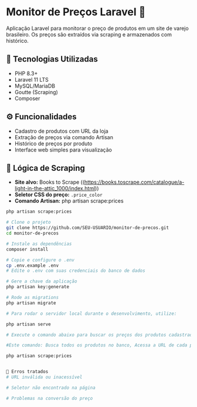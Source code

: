 # Monitor de Preços Laravel 🛒

Aplicação Laravel para monitorar o preço de produtos em um site de varejo brasileiro. Os preços são extraídos via scraping e armazenados com histórico.

## 🔧 Tecnologias Utilizadas

- PHP 8.3+
- Laravel 11 LTS
- MySQL/MariaDB
- Goutte (Scraping)
- Composer

## ⚙️ Funcionalidades

- Cadastro de produtos com URL da loja
- Extração de preços via comando Artisan
- Histórico de preços por produto
- Interface web simples para visualização

## 🧠 Lógica de Scraping

- **Site alvo:** Books to Scrape ((https://books.toscrape.com/catalogue/a-light-in-the-attic_1000/index.html))
- **Seletor CSS do preço:** `.price_color`
- **Comando Artisan:**  php artisan scrape:prices

```bash
php artisan scrape:prices

# Clone o projeto
git clone https://github.com/SEU-USUARIO/monitor-de-precos.git
cd monitor-de-precos

# Instale as dependências
composer install

# Copie e configure o .env
cp .env.example .env
# Edite o .env com suas credenciais do banco de dados

# Gere a chave da aplicação
php artisan key:generate

# Rode as migrations
php artisan migrate

# Para rodar o servidor local durante o desenvolvimento, utilize:

php artisan serve

# Execute o comando abaixo para buscar os preços dos produtos cadastrados:

#Este comando: Busca todos os produtos no banco, Acessa a URL de cada produto, Extrai o preço com base em um seletor CSS,Formata o preço removendo "R$", pontos e substituindo vírgula por ponto e Salva o histórico na tabela price_histories com product_id, price e scraped_at.

php artisan scrape:prices


📌 Erros tratados
# URL inválida ou inacessível

# Seletor não encontrado na página

# Problemas na conversão do preço